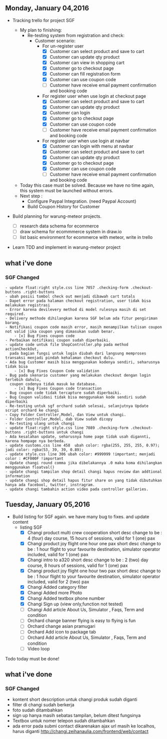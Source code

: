 ## Monday, January 04,2016
- Tracking trello for project SGF 
	- My plan to finishing:
		- Re-testing system from registration and check:
			- Customer scenario:
				- For un-register user
					- [x] Customer can select product and save to cart
					- [x] Customer can update qty product
					- [x] Customer can view in shopping cart
					- [x] Customer go to checkout page
					- [x] Customer can fill registration form
					- [x] Customer can use coupon code
					- [ ] Customer have receive email payment confirmation and booking code
				- For register user when use login at checkout page
					- [x] Customer can select product and save to cart
					- [x] Customer can update qty product
					- [x] Customer can login
					- [x] Customer go to checkout page
					- [x] Customer can use coupon code
					- [ ] Customer have receive email payment confirmation and booking code
				- For register user when use login at navbar
					- [x] Customer can login with menu at navbar
					- [x] Customer can select product and save to cart
					- [x] Customer can update qty product
					- [x] Customer go to checkout page
					- [x] Customer can use coupon code
					- [ ] Customer have receive email payment confirmation and booking code
	- Today this case must be solved. Because we have no time again, this system must be launched without errors.
	- Next step : 
		- Configure Paypal Integration. (need Paypal Account)
		- Build Coupon History for Customer

- Build planning for warung-meteor projects.
	- [ ] research data schema for ecommerce
	- [ ] draw schema for ecommmerce system in draw.io
	- [ ] list basic environment for ecommerce with meteor, write in trello
	
- Learn TDD and implement in warung-meteor project

## what i've done
### SGF Changed
	- update float:right style.css line 7057 .checking-form .checkout-buttons .right-buttons 
	- ubah posisi tombol check out menjadi dibawah cart totals
	- Dapet error pada halaman checkout registration, user tidak bisa melakukan registrasi
	- Error karena devilevery method di model rulesnya masih di set required.
	- Delivery methode dihilangkan karena SGF belum ada fitur pengiriman barang.
	- Notifikasi coupon code masih error, masih menampilkan tulisan coupon not valid jika coupon yang dimasukan sudah benar. 
		- [x] Bug Fixes coupon code
	- Perbaikan notifikasi coupon sudah diperbaiki.
	- update code untuk file ShopController.php pada method actionCheckOut, 
	  pada bagian fungsi untuk login diubah dari langsung memproses transaksi menjadi pindah kehalaman checkout dulu.
	- Ada bug Customer masih bisa menggunakan kodenya sendiri, seharusnya tidak bisa
		- [x] Bug Fixes Coupon Code validation
	- Bug pada skenario customer yang melakukan checkout dengan login terlebih dahulu,
	  coupon codenya tidak masuk ke database.
		- [x] Bug Fixes Coupon code transaction
	- Bug coupon code tidak tercapture sudah diperbaiki.
	- Bug Coupon validasi tidak bisa menggunakan kode sendiri sudah diperbaiki
	- Re-testing untuk sgf orchard sudah selesai, selanjutnya Update script orchard ke changi
	- Copy Folder Controller,Model, dan View untuk changi.
	- Folder Controller,Model, dab View sudah dicopy
	- Re-testing ulang untuk changi
	- update float:right style.css line 7089 .checking-form .checkout-buttons .right-buttons untuk changi
	- Ada kesalahan update, seharusnya home page tidak usah digannti, karena hompage nya berbeda.
	- update customs.css line 458  ubah color: rgba(255, 255, 255, 0.97); jadi color: rgba(53, 39, 39, 0.89);
	- update style.css line 306 ubah color: #999999 !important; menjadi color : #CF000F !important
	- Update changi round comma jika dibelakannya .0 maka koma dihilangkan menggunakan floatval()
	- update changi tampilan shop detail changi hapus review dan addtional information
	- update changi shop detail hapus fitur share on yang tidak dibutuhkan hanya ada facebool, twitter, instragram.
	- update changi tambahin action video pada controller galleries.
	
## Tuesday, January 05,2016
- Build listing for SGF again. we have many bug to fixes. and update content
	- listing SGF
		- [x] Changi product multi crew cooperation short desc change to be : 4 (four) day  course, 15 hours of sessions, valid  for 1 (one) pax
		- [x] Changi product joy flight one hour one pax short desc change to be : 1 hour flight to your favourite destination, simulator operator included, valid for 1 (one) pax
		- [x] Changi intro to a320 short desc change to be : 2 (two) day  course, 8 hours of sessions, valid  for 1 (one) pax
		- [x] Changi product joy flight one hour two pax  short desc change to be : 1 hour flight to your favourite destination, simulator operator included, valid for 2 (two) pax
		- [x] Changi Added category filter
		- [x] Changi Added more Photo
		- [x] Changi Added textbox phone number
		- [x] Changi Sign up (view only,function not tested)
		- [ ] Changi Add article About Us, Simulator , Faqs, Term and condition
		- [ ] Orchard change banner flying is easy to flying is fun
		- [ ] Orchard change asian pramugari
		- [ ] Orchard Add icon to package tab 
		- [ ] Orchard Add article About Us, Simulator , Faqs, Term and condition
		- [ ] Video loop

Todo today must be done!

## what i've done
### SGF Changed
- kontent short description untuk changi produk sudah diganti
- filter di changi sudah berkerja
- foto sudah ditambahkan
- sign up hanya masih sebatas tampilan, belum ditest fungsinya
- Textbox untuk nomer telepon sudah ditambahkan
- ada error pada submi contact dikarenakan ajax url masih ke localhos, harus diganti http://changi.zeihanaulia.com/frontend/web/contact
